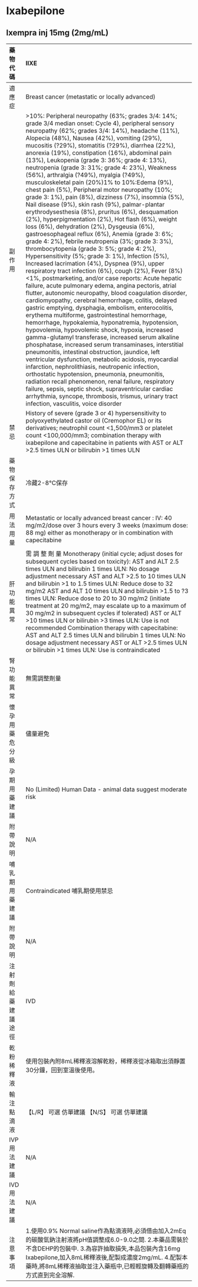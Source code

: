 # Ixabepilone

## Ixempra inj 15mg (2mg/mL)

| 藥物代碼           | IIXE                                                                                                                                                                                                                                                                                                                                                                                                                                                                                                                                                                                                                                                                                                                                                                                                                                                                                                                                                                                                                                                                                                                                                                                                                                                                                                                                                                                                                                                                                                                                                                                                                                                                                                                                                                                                                                                                                                                                                                                                                                                                                                                                            |
|:-------------------|:------------------------------------------------------------------------------------------------------------------------------------------------------------------------------------------------------------------------------------------------------------------------------------------------------------------------------------------------------------------------------------------------------------------------------------------------------------------------------------------------------------------------------------------------------------------------------------------------------------------------------------------------------------------------------------------------------------------------------------------------------------------------------------------------------------------------------------------------------------------------------------------------------------------------------------------------------------------------------------------------------------------------------------------------------------------------------------------------------------------------------------------------------------------------------------------------------------------------------------------------------------------------------------------------------------------------------------------------------------------------------------------------------------------------------------------------------------------------------------------------------------------------------------------------------------------------------------------------------------------------------------------------------------------------------------------------------------------------------------------------------------------------------------------------------------------------------------------------------------------------------------------------------------------------------------------------------------------------------------------------------------------------------------------------------------------------------------------------------------------------------------------------|
| 適應症             | Breast cancer (metastatic or locally advanced)                                                                                                                                                                                                                                                                                                                                                                                                                                                                                                                                                                                                                                                                                                                                                                                                                                                                                                                                                                                                                                                                                                                                                                                                                                                                                                                                                                                                                                                                                                                                                                                                                                                                                                                                                                                                                                                                                                                                                                                                                                                                                                  |
| 副作用             | >10%: Peripheral neuropathy (63%; grades 3/4: 14%; grade 3/4 median onset: Cycle 4), peripheral sensory neuropathy (62%; grades 3/4: 14%), headache (11%), Alopecia (48%), Nausea (42%), vomiting (29%), mucositis (?29%), stomatitis (?29%), diarrhea (22%), anorexia (19%), constipation (16%), abdominal pain (13%), Leukopenia (grade 3: 36%; grade 4: 13%), neutropenia (grade 3: 31%; grade 4: 23%), Weakness (56%), arthralgia (?49%), myalgia (?49%), musculoskeletal pain (20%)1% to 10%:Edema (9%), chest pain (5%), Peripheral motor neuropathy (10%; grade 3: 1%), pain (8%), dizziness (7%), insomnia (5%),  Nail disease (9%), skin rash (9%), palmar-plantar erythrodysesthesia (8%), pruritus (6%), desquamation (2%), hyperpigmentation (2%), Hot flash (6%), weight loss (6%), dehydration (2%), Dysgeusia (6%), gastroesophageal reflux (6%), Anemia (grade 3: 6%; grade 4: 2%), febrile neutropenia (3%; grade 3: 3%), thrombocytopenia (grade 3: 5%; grade 4: 2%), Hypersensitivity (5%; grade 3: 1%), Infection (5%), Increased lacrimation (4%), Dyspnea (9%), upper respiratory tract infection (6%), cough (2%), Fever (8%)<1%, postmarketing, and/or case reports: Acute hepatic failure, acute pulmonary edema, angina pectoris, atrial flutter, autonomic neuropathy, blood coagulation disorder, cardiomyopathy, cerebral hemorrhage, colitis, delayed gastric emptying, dysphagia, embolism, enterocolitis, erythema multiforme, gastrointestinal hemorrhage, hemorrhage, hypokalemia, hyponatremia, hypotension, hypovolemia, hypovolemic shock, hypoxia, increased gamma-glutamyl transferase, increased serum alkaline phosphatase, increased serum transaminases, interstitial pneumonitis, intestinal obstruction, jaundice, left ventricular dysfunction, metabolic acidosis, myocardial infarction, nephrolithiasis, neutropenic infection, orthostatic hypotension, pneumonia, pneumonitis, radiation recall phenomenon, renal failure, respiratory failure, sepsis, septic shock, supraventricular cardiac arrhythmia, syncope, thrombosis, trismus, urinary tract infection, vasculitis, voice disorder |
| 禁忌               | History of severe (grade 3 or 4) hypersensitivity to polyoxyethylated castor oil (Cremophor EL) or its derivatives; neutrophil count <1,500/mm3 or platelet count <100,000/mm3; combination therapy with ixabepilone and capecitabine in patients with AST or ALT >2.5 times ULN or bilirubin >1 times ULN                                                                                                                                                                                                                                                                                                                                                                                                                                                                                                                                                                                                                                                                                                                                                                                                                                                                                                                                                                                                                                                                                                                                                                                                                                                                                                                                                                                                                                                                                                                                                                                                                                                                                                                                                                                                                                      |
| 藥物保存方式       | 冷藏2-8°C保存                                                                                                                                                                                                                                                                                                                                                                                                                                                                                                                                                                                                                                                                                                                                                                                                                                                                                                                                                                                                                                                                                                                                                                                                                                                                                                                                                                                                                                                                                                                                                                                                                                                                                                                                                                                                                                                                                                                                                                                                                                                                                                                                   |
| 用法用量           | Metastatic or locally advanced breast cancer : IV: 40 mg/m2/dose over 3 hours every 3 weeks (maximum dose: 88 mg) either as monotherapy or in combination with capecitabine                                                                                                                                                                                                                                                                                                                                                                                                                                                                                                                                                                                                                                                                                                                                                                                                                                                                                                                                                                                                                                                                                                                                                                                                                                                                                                                                                                                                                                                                                                                                                                                                                                                                                                                                                                                                                                                                                                                                                                     |
| 肝功能異常         | 需 調 整 劑 量  Monotherapy (initial cycle; adjust doses for subsequent cycles based on toxicity): AST and ALT 2.5 times ULN and bilirubin 1 times ULN: No dosage adjustment necessary AST and ALT >2.5 to 10 times ULN and bilirubin >1 to 1.5 times ULN: Reduce dose to 32 mg/m2 AST and ALT 10 times ULN and bilirubin >1.5 to ?3 times ULN: Reduce dose to 20 to 30 mg/m2 (initiate treatment at 20 mg/m2, may escalate up to a maximum of 30 mg/m2 in subsequent cycles if tolerated) AST or ALT >10 times ULN or bilirubin >3 times ULN: Use is not recommended Combination therapy with capecitabine: AST and ALT 2.5 times ULN and bilirubin 1 times ULN: No dosage adjustment necessary AST or ALT >2.5 times ULN or bilirubin >1 times ULN: Use is contraindicated                                                                                                                                                                                                                                                                                                                                                                                                                                                                                                                                                                                                                                                                                                                                                                                                                                                                                                                                                                                                                                                                                                                                                                                                                                                                                                                                                                    |
| 腎功能異常         | 無需調整劑量                                                                                                                                                                                                                                                                                                                                                                                                                                                                                                                                                                                                                                                                                                                                                                                                                                                                                                                                                                                                                                                                                                                                                                                                                                                                                                                                                                                                                                                                                                                                                                                                                                                                                                                                                                                                                                                                                                                                                                                                                                                                                                                                    |
| 懷孕用藥危分級     | 儘量避免                                                                                                                                                                                                                                                                                                                                                                                                                                                                                                                                                                                                                                                                                                                                                                                                                                                                                                                                                                                                                                                                                                                                                                                                                                                                                                                                                                                                                                                                                                                                                                                                                                                                                                                                                                                                                                                                                                                                                                                                                                                                                                                                        |
| 孕期用藥建議       | No (Limited) Human Data - animal data suggest moderate risk                                                                                                                                                                                                                                                                                                                                                                                                                                                                                                                                                                                                                                                                                                                                                                                                                                                                                                                                                                                                                                                                                                                                                                                                                                                                                                                                                                                                                                                                                                                                                                                                                                                                                                                                                                                                                                                                                                                                                                                                                                                                                     |
| 附帶說明           | N/A                                                                                                                                                                                                                                                                                                                                                                                                                                                                                                                                                                                                                                                                                                                                                                                                                                                                                                                                                                                                                                                                                                                                                                                                                                                                                                                                                                                                                                                                                                                                                                                                                                                                                                                                                                                                                                                                                                                                                                                                                                                                                                                                             |
| 哺乳期用藥建議     | Contraindicated 哺乳期使用禁忌                                                                                                                                                                                                                                                                                                                                                                                                                                                                                                                                                                                                                                                                                                                                                                                                                                                                                                                                                                                                                                                                                                                                                                                                                                                                                                                                                                                                                                                                                                                                                                                                                                                                                                                                                                                                                                                                                                                                                                                                                                                                                                                  |
| 附帶說明           | N/A                                                                                                                                                                                                                                                                                                                                                                                                                                                                                                                                                                                                                                                                                                                                                                                                                                                                                                                                                                                                                                                                                                                                                                                                                                                                                                                                                                                                                                                                                                                                                                                                                                                                                                                                                                                                                                                                                                                                                                                                                                                                                                                                             |
| 注射劑給藥建議途徑 | IVD                                                                                                                                                                                                                                                                                                                                                                                                                                                                                                                                                                                                                                                                                                                                                                                                                                                                                                                                                                                                                                                                                                                                                                                                                                                                                                                                                                                                                                                                                                                                                                                                                                                                                                                                                                                                                                                                                                                                                                                                                                                                                                                                             |
| 乾粉稀釋液         | 使用包裝內附8mL稀釋液溶解乾粉，稀釋液從冰箱取出須靜置30分鐘，回到室溫後使用。                                                                                                                                                                                                                                                                                                                                                                                                                                                                                                                                                                                                                                                                                                                                                                                                                                                                                                                                                                                                                                                                                                                                                                                                                                                                                                                                                                                                                                                                                                                                                                                                                                                                                                                                                                                                                                                                                                                                                                                                                                                                   |
| 輸注點滴液         | 【L/R】 可選 仿單建議  【N/S】 可選 仿單建議                                                                                                                                                                                                                                                                                                                                                                                                                                                                                                                                                                                                                                                                                                                                                                                                                                                                                                                                                                                                                                                                                                                                                                                                                                                                                                                                                                                                                                                                                                                                                                                                                                                                                                                                                                                                                                                                                                                                                                                                                                                                                                    |
| IVP 用法建議       | N/A                                                                                                                                                                                                                                                                                                                                                                                                                                                                                                                                                                                                                                                                                                                                                                                                                                                                                                                                                                                                                                                                                                                                                                                                                                                                                                                                                                                                                                                                                                                                                                                                                                                                                                                                                                                                                                                                                                                                                                                                                                                                                                                                             |
| IVD 用法建議       | N/A                                                                                                                                                                                                                                                                                                                                                                                                                                                                                                                                                                                                                                                                                                                                                                                                                                                                                                                                                                                                                                                                                                                                                                                                                                                                                                                                                                                                                                                                                                                                                                                                                                                                                                                                                                                                                                                                                                                                                                                                                                                                                                                                             |
| 注意事項           | 1.使用0.9% Normal saline作為點滴液時,必須借由加入2mEq的碳酸氫鈉注射液將pH值調整成6.0-9.0之間. 2.本藥品需裝於不含DEHP的包裝中. 3.為容許抽取損失,本品包裝內含16mg Ixabepilone,加入8mL稀釋液後,配製成濃度2mg/mL. 4.配製本藥時,將8mL稀釋液抽取並注入藥瓶中,已輕輕旋轉及翻轉藥瓶的方式直到完全溶解.                                                                                                                                                                                                                                                                                                                                                                                                                                                                                                                                                                                                                                                                                                                                                                                                                                                                                                                                                                                                                                                                                                                                                                                                                                                                                                                                                                                                                                                                                                                                                                                                                                                                                                                                                                                                                                                  |

